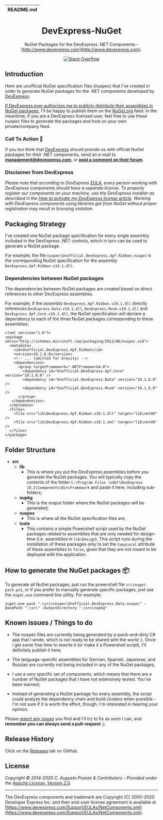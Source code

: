 | README.md |
|:---|

<h1 align="center">DevExpress-NuGet</h1>
<div align="center">

NuGet Packages for the DevExpress .NET Components - [http://www.devexpress.com](http://www.devexpress.com).

[![Stack Overflow](https://img.shields.io/badge/stack%20overflow-devexpress-orange.svg)](http://stackoverflow.com/questions/tagged/devexpress)

</div>

## Introduction

Here are unofficial NuGet specification files (nuspec) that I've created in order to generate NuGet packages for the .NET components developed by [DevExpress](http://www.devexpress.com).

[If DevExpress ever authorizes me to publicly distribute their assemblies in NuGet packages](https://www.devexpress.com/support/center/Question/Details/S139898), I'll be happy to publish them on the [NuGet.org](http://nuget.org) feed. In the meantime, if you are a DevExpress licensed user, feel free to use these nuspec files to generate the packages and host on your own private/company feed.

### Call To Action :mega:
If you too think that [DevExpress](http://www.devexpress.com) should provide us with official NuGet packages for their .NET components, send an e-mail to **<management@devexpress.com>**, or **[post a comment on their forum](https://www.devexpress.com/support/center/Question/Details/S139898)**.  

### Disclaimer from DevExpress
*Please note that according to DevExpress [EULA](https://www.devexpress.com/Support/EULAs/NetComponents.xml), every person working with DevExpress components should have a separate license. To properly register our components on your machine, use the DevExpress installer as described in the [How to activate my DevExpress license article](https://www.devexpress.com/Support/Center/Question/Details/KA18604). Working with DevExpress components using libraries got from NuGet without proper registration may result in licensing violation*.

## Packaging Strategy

I've created one NuGet package specification for every single assembly included in the DevExpress .NET controls, which in turn can be used to generate a NuGet package.

For example, the file `nuspec\Unofficial.DevExpress.Xpf.Ribbon.nuspec` is the corresponding NuGet specification for the assembly `DevExpress.Xpf.Ribbon.v19.1.dll`.

### Dependencies between NuGet packages

The dependencies between NuGet packages are created based on direct references to other DevExpress assemblies.

For example, if the assembly `DevExpress.Xpf.Ribbon.v19.1.dll` directly references `DevExpress.Data.v19.1.dll`, `DevExpress.Mvvm.v19.1.dll` and `DevExpress.Xpf.Core.v19.1.dll`, the NuGet specification will declare a dependency to each of the three NuGet packages corresponding to these assemblies:

    <?xml version="1.0"?>
    <package xmlns="http://schemas.microsoft.com/packaging/2012/06/nuspec.xsd">
      <metadata>
        <id>Unofficial.DevExpress.Xpf.Ribbon</id>
        <version>19.1.6.0</version>
        <!-- ... (omitted for brevity) -->
        <dependencies>
          <group targetFramework=".NETFramework4.0">
            <dependency id="Unofficial.DevExpress.Xpf.Core" version="19.1.6.0" />
            <dependency id="Unofficial.DevExpress.Data" version="19.1.6.0" />
            <dependency id="Unofficial.DevExpress.Mvvm" version="19.1.6.0" />
          </group>
       </dependencies>
      </metadata>
      <files>
        <file src="lib\DevExpress.Xpf.Ribbon.v19.1.dll" target="lib\net40" />
        <file src="lib\DevExpress.Xpf.Ribbon.v19.1.xml" target="lib\net40" />
      </files>
    </package>

## Folder Structure

- **src**
  - **lib**
      - This is where you put the DevExpress assemblies before you generate the NuGet packages. You will typically copy the contents of the folder `C:\Program Files (x86)\DevExpress 19.1\Components\Bin\Framework` and paste it here, including sub-folders;
  - **nupkg**
      - This is the output folder where the NuGet packages will be generated; 
  - **nuspec**
      - This is where all the NuGet specification files are; 
  - **tools**
      - This contains a simple Powershell script used by the NuGet packages related to assemblies that are only needed for design-time (i.e. assemblies in `lib\Design`). This script runs during the installation of these packages only to set the `CopyLocal` attribute of these assemblies to `false`, given that they are not meant to be deployed with the application. 

## How to generate the NuGet packages :package:

To generate all NuGet packages, just run the powershell file `src\nuget-pack.ps1`, or if you prefer to manually generate specific packages, just use the `nuget.exe` command line utility. For example:

    nuget.exe pack ".\src\nuspec\Unofficial.DevExpress.Data.nuspec" -BasePath ".\src" -OutputDirectory ".\src\nupkg"

## Known issues / Things to do

- The nuspec files are currently being generated by a quick-and-dirty C# app that I wrote, which is not ready to be shared with the world :). Once I get some free time to rewrite it (or make it a Powershell script), I'll definitely publish it here;

- The language-specific assemblies for German, Spanish, Japanese, and Russian are currently not being included in any of the NuGet packages;

- I use a very specific set of components, which means that there are a number of NuGet packages that I have not extensively tested. You've been warned;

- Instead of generating a NuGet package for every assembly, the script could analyze the dependency chain and build clusters when possible - I'm not sure if it is worth the effort, though. I'm interested in hearing your opinion.

Please [report any issues](https://github.com/augustoproiete/DevExpress-NuGet/issues) you find and I'll try to fix as soon I can, and **remember you can always send a pull-request** ;).

## Release History

Click on the [Releases](https://github.com/augustoproiete/DevExpress-NuGet/releases) tab on GitHub.

## License   

_Copyright &copy; 2014-2020 C. Augusto Proiete & Contributors - Provided under the [Apache License, Version 2.0](LICENSE)._

---

The DevExpress components and trademark are Copyright (C) 2000-2020 Developer Express Inc. and their end-user license agreement is available at [https://www.devexpress.com/Support/EULAs/NetComponents.xml](https://www.devexpress.com/Support/EULAs/NetComponents.xml).
